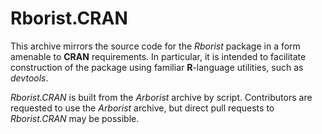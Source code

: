 # Rborist.CRAN

This archive mirrors the source code for the *Rborist* package in a form amenable to **CRAN** requirements.  In particular, it is intended to facilitate construction of the package using familiar **R**-language utilities, such as *devtools*.

*Rborist.CRAN* is built from the *Arborist* archive by script.  Contributors are requested to use the *Arborist* archive, but direct pull requests to *Rborist.CRAN* may be possible.
